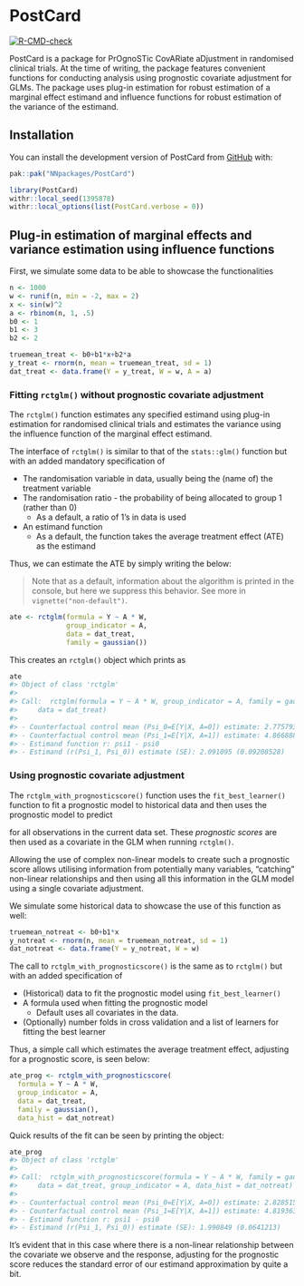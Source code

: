 
<!-- README.md is generated from README.Rmd. Please edit that file -->

# PostCard

<!-- badges: start -->

[![R-CMD-check](https://github.com/NNpackages/PostCard/actions/workflows/R-CMD-check.yaml/badge.svg)](https://github.com/NNpackages/PostCard/actions/workflows/R-CMD-check.yaml)
<!-- badges: end -->

PostCard is a package for PrOgnoSTic CovARiate aDjustment in randomised
clinical trials. At the time of writing, the package features convenient
functions for conducting analysis using prognostic covariate adjustment
for GLMs. The package uses plug-in estimation for robust estimation of a
marginal effect estimand and influence functions for robust estimation
of the variance of the estimand.

## Installation

You can install the development version of PostCard from
[GitHub](https://github.com/) with:

``` r
pak::pak("NNpackages/PostCard")
```

``` r
library(PostCard)
withr::local_seed(1395878)
withr::local_options(list(PostCard.verbose = 0))
```

## Plug-in estimation of marginal effects and variance estimation using influence functions

First, we simulate some data to be able to showcase the functionalities

``` r
n <- 1000
w <- runif(n, min = -2, max = 2)
x <- sin(w)^2
a <- rbinom(n, 1, .5)
b0 <- 1
b1 <- 3
b2 <- 2

truemean_treat <- b0+b1*x+b2*a
y_treat <- rnorm(n, mean = truemean_treat, sd = 1)
dat_treat <- data.frame(Y = y_treat, W = w, A = a)
```

### Fitting `rctglm()` without prognostic covariate adjustment

The `rctglm()` function estimates any specified estimand using plug-in
estimation for randomised clinical trials and estimates the variance
using the influence function of the marginal effect estimand.

The interface of `rctglm()` is similar to that of the `stats::glm()`
function but with an added mandatory specification of

- The randomisation variable in data, usually being the (name of) the
  treatment variable
- The randomisation ratio - the probability of being allocated to group
  1 (rather than 0)
  - As a default, a ratio of 1’s in data is used
- An estimand function
  - As a default, the function takes the average treatment effect (ATE)
    as the estimand

Thus, we can estimate the ATE by simply writing the below:

> Note that as a default, information about the algorithm is printed in
> the console, but here we suppress this behavior. See more in
> `vignette("non-default")`.

``` r
ate <- rctglm(formula = Y ~ A * W,
              group_indicator = A,
              data = dat_treat,
              family = gaussian())
```

This creates an `rctglm()` object which prints as

``` r
ate
#> Object of class 'rctglm'
#> 
#> Call:  rctglm(formula = Y ~ A * W, group_indicator = A, family = gaussian(), 
#>     data = dat_treat)
#> 
#> - Counterfactual control mean (Psi_0=E[Y|X, A=0]) estimate: 2.775793
#> - Counterfactual control mean (Psi_1=E[Y|X, A=1]) estimate: 4.866888
#> - Estimand function r: psi1 - psi0
#> - Estimand (r(Psi_1, Psi_0)) estimate (SE): 2.091095 (0.09208528)
```

### Using prognostic covariate adjustment

The `rctglm_with_prognosticscore()` function uses the
`fit_best_learner()` function to fit a prognostic model to historical
data and then uses the prognostic model to predict

for all observations in the current data set. These *prognostic scores*
are then used as a covariate in the GLM when running `rctglm()`.

Allowing the use of complex non-linear models to create such a
prognostic score allows utilising information from potentially many
variables, “catching” non-linear relationships and then using all this
information in the GLM model using a single covariate adjustment.

We simulate some historical data to showcase the use of this function as
well:

``` r
truemean_notreat <- b0+b1*x
y_notreat <- rnorm(n, mean = truemean_notreat, sd = 1)
dat_notreat <- data.frame(Y = y_notreat, W = w)
```

The call to `rctglm_with_prognosticscore()` is the same as to `rctglm()`
but with an added specification of

- (Historical) data to fit the prognostic model using
  `fit_best_learner()`
- A formula used when fitting the prognostic model
  - Default uses all covariates in the data.
- (Optionally) number folds in cross validation and a list of learners
  for fitting the best learner

Thus, a simple call which estimates the average treatment effect,
adjusting for a prognostic score, is seen below:

``` r
ate_prog <- rctglm_with_prognosticscore(
  formula = Y ~ A * W,
  group_indicator = A,
  data = dat_treat,
  family = gaussian(),
  data_hist = dat_notreat)
```

Quick results of the fit can be seen by printing the object:

``` r
ate_prog
#> Object of class 'rctglm'
#> 
#> Call:  rctglm_with_prognosticscore(formula = Y ~ A * W, family = gaussian(), 
#>     data = dat_treat, group_indicator = A, data_hist = dat_notreat)
#> 
#> - Counterfactual control mean (Psi_0=E[Y|X, A=0]) estimate: 2.828515
#> - Counterfactual control mean (Psi_1=E[Y|X, A=1]) estimate: 4.819363
#> - Estimand function r: psi1 - psi0
#> - Estimand (r(Psi_1, Psi_0)) estimate (SE): 1.990849 (0.0641213)
```

It’s evident that in this case where there is a non-linear relationship
between the covariate we observe and the response, adjusting for the
prognostic score reduces the standard error of our estimand
approximation by quite a bit.
